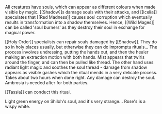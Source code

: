 All creatures have souls, which can appear as different colours when made visible by magic.
[[Shadow]]s damage souls with their attacks, and [[Icelia]] speculates that [[Red Madness]] causes soul corruption which eventually results in transformation into a shadow themselves. Hence, [[Wild Mages]] can be called 'soul burners' as they destroy their soul in exchange for magical power.

[[Holy Order]] specialists can repair souls damaged by [[Shadow]]. They do so in holy places usually, but otherwise they can do impromptu rituals... The process involves undressing, putting the hands out, and then the healer making an extraction motion with both hands. Mist appears that twirls around the finger, and can then be pulled like thread. The other hand uses radiant light magic and soothes the soul thread - damage from shadow appears as visible gashes which the ritual mends in a very delicate process. Takes about two hours when done right. Any damage can destroy the soul. Ambrosia is needed after for both parties.

[[Tassia]] can conduct this ritual.

Light green energy on Shiloh's soul, and it's very strange...
Rose's is a wispy white.